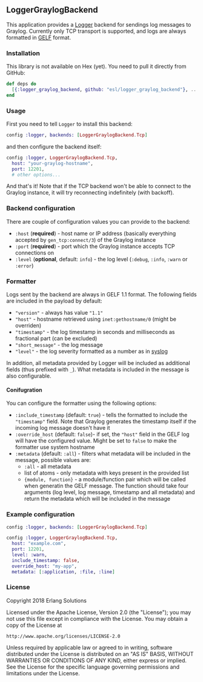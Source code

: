 ## LoggerGraylogBackend

This application provides a [Logger](https://hexdocs.pm/logger) backend for sendings log messages
to Graylog. Currently only TCP transport is supported, and logs are always formatted in
[GELF](http://docs.graylog.org/en/stable/pages/gelf.html) format.

### Installation

This library is not available on Hex (yet). You need to pull it directly from GitHub:

```elixir
def deps do
  [{:logger_graylog_backend, github: "esl/logger_graylog_backend"}, ...]
end
```

### Usage

First you need to tell `Logger` to install this backend:

```elixir
config :logger, backends: [LoggerGraylogBackend.Tcp]
```

and then configure the backend itself:

```elixir
config :logger, LoggerGraylogBackend.Tcp,
  host: "your-graylog-hostname",
  port: 12201,
  # other options...
```

And that's it! Note that if the TCP backend won't be able to connect to the Graylog instance, it
will try reconnecting indefinitely (with backoff).

### Backend configuration

There are couple of configuration values you can provide to the backend:

* `:host` (**required**) - host name or IP address (basically everything accepted by `gen_tcp:connect/3`)
   of the Graylog instance
* `:port` (**required**) - port which the Graylog instance accepts TCP connections on
* `:level` (**optional**, default: `info`) - the log level (`:debug`, `:info`, `:warn` or `:error`)

### Formatter

Logs sent by the backend are always in GELF 1.1 format. The following fields are included in the
payload by default:

* `"version"` - always has value `"1.1"`
* `"host"` - hostname retrieved using `inet:gethostname/0` (might be overriden)
* `"timestamp"` - the log timestamp in seconds and milliseconds as fractional part (can be excluded)
* `"short_message"` - the log message
* `"level"` - the log severity formatted as a number as in [syslog](https://en.wikipedia.org/wiki/Syslog#Severity_level)

In addition, all metadata provided by Logger will be included as additional fields (thus prefixed
with `_`). What metadata is included in the message is also configurable.

#### Conifugration

You can configure the formatter using the following options:

* `:include_timestamp` (default: `true`) - tells the formatted to include the `"timestamp"` field.
  Note that Graylog generates the timestamp itself if the incoming log message doesn't have it
* `:override_host` (default: `false`)- if set, the `"host"` field in the GELF log will have the
  configured value. Might be set to `false` to make the formatter use system hostname
* `:metadata` (default: `:all`) - filters what metadata will be included in the message, possible
  values are:
  * `:all` - all metadata
  * list of atoms - only metadata with keys present in the provided list
  * `{module, function}` - a module/function pair which will be called when generatin the GELF
    message. The function should take four arguments (log level, log message, timestamp and
    all metadata) and return the metadata which will be included in the message

### Example configuration

```elixir
config :logger, backends: [LoggerGraylogBackend.Tcp]

config :logger, LoggerGraylogBackend.Tcp,
  host: "example.com",
  port: 12201,
  level: :warn,
  include_timestamp: false,
  override_host: "my-app",
  metadata: [:application, :file, :line]
```

### License

Copyright 2018 Erlang Solutions

Licensed under the Apache License, Version 2.0 (the "License");
you may not use this file except in compliance with the License.
You may obtain a copy of the License at

    http://www.apache.org/licenses/LICENSE-2.0

Unless required by applicable law or agreed to in writing, software
distributed under the License is distributed on an "AS IS" BASIS,
WITHOUT WARRANTIES OR CONDITIONS OF ANY KIND, either express or implied.
See the License for the specific language governing permissions and
limitations under the License.

